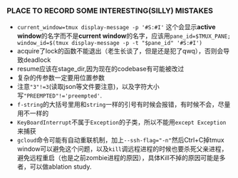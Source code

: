 ### PLACE TO RECORD SOME INTERESTING(SILLY) MISTAKES
- ``current_window=tmux display-message -p '#S:#I'`` 这个会显示**active window**的名字而不是**current window**的名字，应该用``pane_id=$TMUX_PANE;
window_id=$(tmux display-message -p -t "$pane_id" '#S:#I')``
- acquire了lock的函数不能退出（老生长谈了，但是还是犯了qwq），否则会导致deadlock
- resume应该在stage_dir,因为现在的codebase有可能被改过
- 复杂的传参数一定要用位置参数
- 注意``"3"!=3``(读取json等文件要注意)，以及字符大小写``"PREEMPTED"!='preempted'``.
- ``f-string``的大括号里用和``string``一样的引号有时候会报错，有时候不会，尽量用不一样的
- ``KeyBoardInterrupt``不属于``Exception``的子类，所以不能用``except Exception``来捕获
- `gcloud`命令可能有自动重联机制，加上`--ssh-flag="-n"`然后Ctrl+C掉tmux window可以避免这个问题，以及`kill`调远程进程的时候也要杀死父亲进程，避免远程重启（也是之前zombie进程的原因），具体Kill不掉的原因可能是多者，可以做ablation study.
